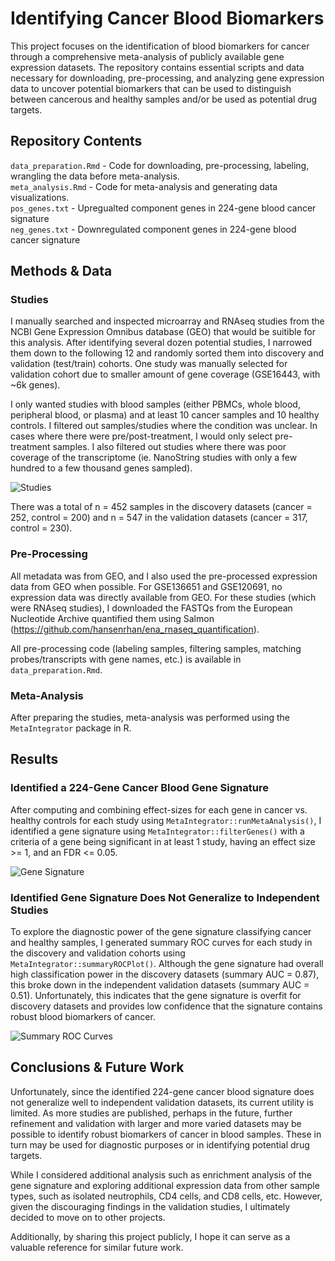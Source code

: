 # Identifying Cancer Blood Biomarkers
This project focuses on the identification of blood biomarkers for cancer through a comprehensive meta-analysis of publicly available gene expression datasets. The repository contains essential scripts and data necessary for downloading, pre-processing, and analyzing gene expression data to uncover potential biomarkers that can be used to distinguish between cancerous and healthy samples and/or be used as potential drug targets.    


## Repository Contents
```data_preparation.Rmd``` - Code for downloading, pre-processing, labeling, wrangling the data before meta-analysis.  
```meta_analysis.Rmd``` -  Code for meta-analysis and generating data visualizations.  
```pos_genes.txt```   - Upregualted component genes in 224-gene blood cancer signature  
```neg_genes.txt``` - Downregulated component genes in 224-gene blood cancer signature  

## Methods & Data

### Studies
I manually searched and inspected  microarray and RNAseq studies from the NCBI Gene Expression Omnibus database (GEO) that would be suitible for this analysis. After identifying several dozen potential studies, I narrowed them down to the following 12 and randomly sorted them into discovery and validation (test/train) cohorts. One study was manually selected for validation cohort due to smaller amount of gene coverage (GSE16443, with ~6k genes).  

I only wanted studies with blood samples (either PBMCs, whole blood, peripheral blood, or plasma) and at least 10 cancer samples and 10 healthy controls. I filtered out samples/studies where the condition was unclear. In cases where there were pre/post-treatment, I would only select pre-treatment samples. I also filtered out studies where there was poor coverage of the transcriptome (ie. NanoString studies with only a few hundred to a few thousand genes sampled). 

![Studies](./study_table.png)

There was a total of n = 452 samples in the discovery datasets (cancer = 252, control = 200) and n = 547 in the validation datasets (cancer = 317, control = 230).

### Pre-Processing
All metadata was from GEO, and I also used the pre-processed expression data from GEO when possible. For GSE136651 and GSE120691, no expression data was directly available from GEO. For these studies (which were RNAseq studies), I downloaded the FASTQs from the European Nucleotide Archive quantified them using Salmon (https://github.com/hansenrhan/ena_rnaseq_quantification). 

All pre-processing code (labeling samples, filtering samples, matching probes/transcripts with gene names, etc.) is available in ```data_preparation.Rmd```.

### Meta-Analysis
After preparing the studies, meta-analysis was performed using the ```MetaIntegrator``` package in R. 


## Results
### Identified a 224-Gene Cancer Blood Gene Signature
After computing and combining effect-sizes for each gene in cancer vs. healthy controls for each study using ```MetaIntegrator::runMetaAnalysis()```, I identified  a gene signature using ```MetaIntegrator::filterGenes()``` with a criteria of a gene being significant in at least 1 study, having an effect size >= 1, and an FDR <= 0.05.   

![Gene Signature](./gene_signature_table.png)


### Identified Gene Signature Does Not Generalize to Independent Studies
To explore the diagnostic power of the gene signature classifying cancer and healthy samples, I generated summary ROC curves for each study in the discovery and validation cohorts using ```MetaIntegrator::summaryROCPlot()```. Although the gene signature had overall high classification power in the discovery datasets (summary AUC = 0.87), this broke down in the independent validation datasets (summary AUC = 0.51). Unfortunately, this indicates that the gene signature is overfit for discovery datasets and provides low confidence that the signature contains robust blood biomarkers of cancer. 


![Summary ROC Curves](./summary_roc_curves.png)

## Conclusions & Future Work
Unfortunately, since the identified 224-gene cancer blood signature does not generalize well to independent validation datasets, its current utility is limited. As more studies are published, perhaps in the future, further refinement and validation with larger and more varied datasets may be possible to identify robust biomarkers of cancer in blood samples. These in turn may be used for diagnostic purposes or in identifying potential drug targets. 

While I considered additional analysis such as enrichment analysis of the gene signature and exploring additional expression data from other sample types, such as isolated neutrophils, CD4 cells, and CD8 cells, etc. However, given the discouraging findings in the validation studies, I ultimately decided to move on to other projects.

Additionally, by sharing this project publicly, I hope it can serve as a valuable reference for similar future work.


